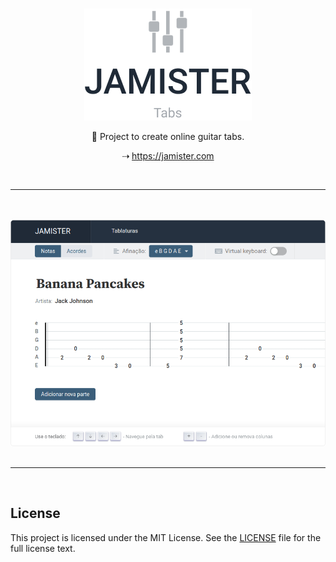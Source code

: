 <br /><br /><br />
<p align="center">
  <a href="https://jamister.com">
    <img src="/prints/logo-1.png" width="268px" alt="Jamister logo" />
  </a>
</p>
<p align="center">🎸 Project to create online guitar tabs.</p>
<p align="center">⇢ <a href="https://jamister.com">https://jamister.com</a></p>
<br />


---

<br /><br />
![Preview](/prints/print-4.png?raw=true)
<br /><br />

---

<br />

## License

This project is licensed under the MIT License.
See the [LICENSE](./LICENSE) file for the full license text.
